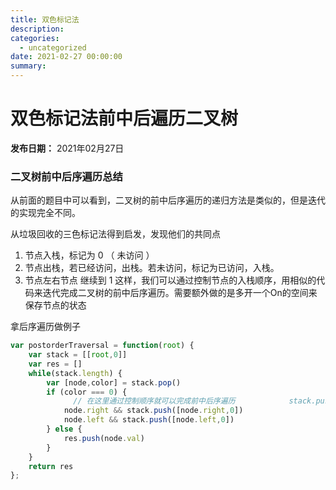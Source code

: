 ```yaml
---
title: 双色标记法
description: 
categories:
  - uncategorized
date: 2021-02-27 00:00:00
summary: 
---
```


# 双色标记法前中后遍历二叉树

**发布日期：** 2021年02月27日

### 二叉树前中后序遍历总结

从前面的题目中可以看到，二叉树的前中后序遍历的递归方法是类似的，但是迭代的实现完全不同。

从垃圾回收的三色标记法得到启发，发现他们的共同点

1. 节点入栈，标记为 0 （ 未访问 ）
1. 节点出栈，若已经访问，出栈。若未访问，标记为已访问，入栈。
1. 节点左右节点 继续到 1
这样，我们可以通过控制节点的入栈顺序，用相似的代码来迭代完成二叉树的前中后序遍历。需要额外做的是多开一个On的空间来保存节点的状态

拿后序遍历做例子

```javascript
var postorderTraversal = function(root) {
    var stack = [[root,0]]
    var res = []
    while(stack.length) {
        var [node,color] = stack.pop()
        if (color === 0) {
              // 在这里通过控制顺序就可以完成前中后序遍历            stack.push([node,1])
            node.right && stack.push([node.right,0])
            node.left && stack.push([node.left,0])
        } else {
            res.push(node.val)
        }
    }
    return res
};
```

